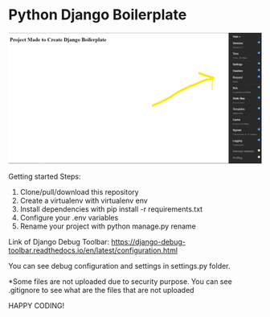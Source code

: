 <h1> Python Django Boilerplate </h1>

![Getting Started](ScreenShot.png)

Getting started
Steps:

1. Clone/pull/download this repository
2. Create a virtualenv with virtualenv env 
3. Install dependencies with pip install -r requirements.txt
4. Configure your .env variables
5. Rename your project with python manage.py rename <yourprojectname> <newprojectname>

Link of Django Debug Toolbar: https://django-debug-toolbar.readthedocs.io/en/latest/configuration.html

You can see debug configuration and settings in settings.py folder.

*Some files are not uploaded due to security purpose. You can see .gitignore to see what are the files that are not uploaded

HAPPY CODING!